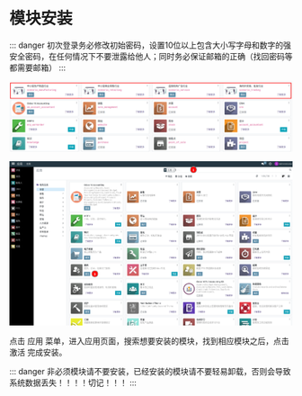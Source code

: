 # 模块安装

::: danger
初次登录务必修改初始密码，设置10位以上包含大小写字母和数字的强安全密码，在任何情况下不要泄露给他人；同时务必保证邮箱的正确（找回密码等都需要邮箱）
:::

![module.png](static/src/img/module.png)

![module_installation_1.png](static/src/img/module_installation_1.png)

点击 应用 菜单，进入应用页面，搜索想要安装的模块，找到相应模块之后，点击 激活 完成安装。

::: danger
非必须模块请不要安装，已经安装的模块请不要轻易卸载，否则会导致系统数据丢失！！！！切记！！！
:::

